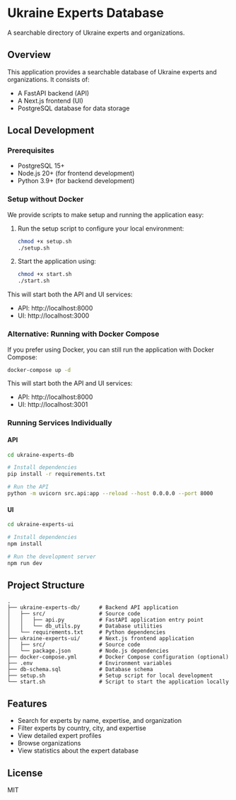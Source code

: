 # Ukraine Experts Database

A searchable directory of Ukraine experts and organizations.

## Overview

This application provides a searchable database of Ukraine experts and organizations. It consists of:

- A FastAPI backend (API)
- A Next.js frontend (UI)
- PostgreSQL database for data storage

## Local Development

### Prerequisites

- PostgreSQL 15+
- Node.js 20+ (for frontend development)
- Python 3.9+ (for backend development)

### Setup without Docker

We provide scripts to make setup and running the application easy:

1. Run the setup script to configure your local environment:
   ```bash
   chmod +x setup.sh
   ./setup.sh
   ```

2. Start the application using:
   ```bash
   chmod +x start.sh
   ./start.sh
   ```

This will start both the API and UI services:
- API: http://localhost:8000
- UI: http://localhost:3000

### Alternative: Running with Docker Compose

If you prefer using Docker, you can still run the application with Docker Compose:

```bash
docker-compose up -d
```

This will start both the API and UI services:
- API: http://localhost:8000
- UI: http://localhost:3001

### Running Services Individually

#### API

```bash
cd ukraine-experts-db

# Install dependencies
pip install -r requirements.txt

# Run the API
python -m uvicorn src.api:app --reload --host 0.0.0.0 --port 8000
```

#### UI

```bash
cd ukraine-experts-ui

# Install dependencies
npm install

# Run the development server
npm run dev
```

## Project Structure

```
.
├── ukraine-experts-db/      # Backend API application
│   ├── src/                 # Source code
│   │   ├── api.py           # FastAPI application entry point
│   │   └── db_utils.py      # Database utilities
│   └── requirements.txt     # Python dependencies
├── ukraine-experts-ui/      # Next.js frontend application
│   ├── src/                 # Source code
│   └── package.json         # Node.js dependencies
├── docker-compose.yml       # Docker Compose configuration (optional)
├── .env                     # Environment variables
├── db-schema.sql            # Database schema
├── setup.sh                 # Setup script for local development
└── start.sh                 # Script to start the application locally
```

## Features

- Search for experts by name, expertise, and organization
- Filter experts by country, city, and expertise
- View detailed expert profiles
- Browse organizations
- View statistics about the expert database

## License

MIT 